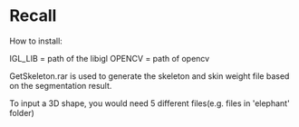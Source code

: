 # Recall

How to install:

IGL_LIB = path of the libigl
OPENCV = path of opencv

GetSkeleton.rar is used to generate the skeleton and skin weight file based on the segmentation result.

To input a 3D shape, you would need 5 different files(e.g. files in 'elephant' folder)
